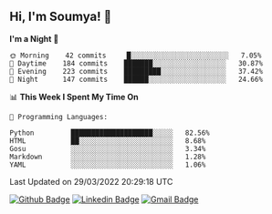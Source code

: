 ## Hi, I'm Soumya! 👋

<!--START_SECTION:waka-->
**I'm a Night 🦉** 

```text
🌞 Morning    42 commits     █░░░░░░░░░░░░░░░░░░░░░░░░   7.05% 
🌆 Daytime    184 commits    ███████░░░░░░░░░░░░░░░░░░   30.87% 
🌃 Evening    223 commits    █████████░░░░░░░░░░░░░░░░   37.42% 
🌙 Night      147 commits    ██████░░░░░░░░░░░░░░░░░░░   24.66%

```


📊 **This Week I Spent My Time On** 

```text
💬 Programming Languages: 

Python         ████████████████████░░░░░   82.56% 
HTML           ██░░░░░░░░░░░░░░░░░░░░░░░   8.68% 
Gosu           ░░░░░░░░░░░░░░░░░░░░░░░░░   3.34% 
Markdown       ░░░░░░░░░░░░░░░░░░░░░░░░░   1.28% 
YAML           ░░░░░░░░░░░░░░░░░░░░░░░░░   1.06%
```


 Last Updated on 29/03/2022 20:29:18 UTC
<!--END_SECTION:waka-->

[![Github Badge](https://img.shields.io/badge/-rubyruins-grey?style=for-the-badge&logo=github&logoColor=white&link=https://github.com/rubyruins/)](https://www.github.com/rubyruins/) 
[![Linkedin Badge](https://img.shields.io/badge/-Soumya%20Parekh-0072b1?style=for-the-badge&logo=Linkedin&logoColor=white&link=https://www.linkedin.com/in/Soumya-Parekh/)](https://www.linkedin.com/in/Soumya-Parekh/) 
[![Gmail Badge](https://img.shields.io/badge/-soumyaparekh.me@gmail.com-c14438?style=for-the-badge&logo=Gmail&logoColor=white&link=mailto:soumyaparekh.me@gmail.com)](mailto:soumyaparekh.me@gmail.com) 

